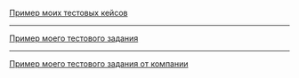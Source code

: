 [Пример моих тестовых кейсов](https://docs.google.com/spreadsheets/d/1uQogOHf7X0pDCTfRDzbciwXrd6znot_ooZIub_8p3lc/edit?usp=sharing)

---

[Пример моего тестового задания ](https://docs.google.com/spreadsheets/d/1QxEUuj_VuGgg3WHAtfctZtr4IJIZlWWhiL4ITaH_0Lg/edit?usp=sharing)

---
[Пример моего тестового задания от компании](https://docs.google.com/spreadsheets/d/1iGdJDjwKTr5L-X_sFEX-wIOBx4BtVPy315fMMQs8iB4/edit?usp=sharing)

